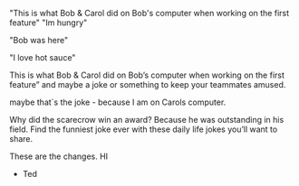 

"This is what Bob & Carol did on Bob's computer when working on the first feature"
"Im hungry"

"Bob was here"

"I love hot sauce"

This is what Bob & Carol did on Bob’s computer when working on the first feature” and maybe a joke or something to keep your teammates amused.




maybe that`s the joke - because I am on Carols computer.

Why did the scarecrow win an award? Because he was outstanding in his field. Find the funniest joke ever with these daily life jokes you’ll want to share.

These are the changes. HI 

- Ted




